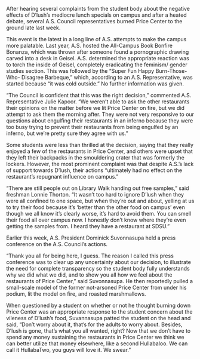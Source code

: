 After hearing several complaints from the student body about the negative effects of D’lush’s mediocre lunch specials on campus and after a heated debate, several A.S. Council representatives burned Price Center to the ground late last week.

This event is the latest in a long line of A.S. attempts to make the campus more palatable. Last year, A.S. hosted the All-Campus Book Bonfire Bonanza, which was thrown after someone found a pornographic drawing carved into a desk in Geisel. A.S. determined the appropriate reaction was to torch the inside of Geisel, completely eradicating the feminism/ gender studies section. This was followed by the “Super Fun Happy Burn-Those-Who- Disagree Barbeque,” which, according to an A.S. Representative, was started because “it was cold outside.” No further information was given.

“The Council is confident that this was the right decision,” commented A.S. Representative Julie Kapoor. “We weren’t able to ask the other restaurants their opinions on the matter before we lit Price Center on fire, but we did attempt to ask them the morning after. They were not very responsive to our questions about engulfing their restaurants in an inferno because they were too busy trying to prevent their restaurants from being engulfed by an inferno, but we’re pretty sure they agree with us.”

Some students were less than thrilled at the decision, saying that they really enjoyed a few of the restaurants in Price Center, and others were upset that they left their backpacks in the smouldering crater that was formerly the lockers. However, the most prominent complaint was that despite A.S.’s lack of support towards D’lush, their actions “ultimately had no effect on the restaurant’s repugnant influence on campus.”

“There are still people out on Library Walk handing out free samples,” said freshman Lonnie Thorton. “It wasn’t too hard to ignore D’lush when they were all confined to one space, but when they’re out and about, yelling at us to try their food because it’s ‘better than the other food on campus’ even though we all know it’s clearly worse, it’s hard to avoid them. You can smell their food all over campus now. I honestly don’t know where they’re even getting the samples from. I heard they have a restaurant at SDSU.”

Earlier this week, A.S. President Dominick Suvonnasupa held a press conference on the A.S. Council’s actions.

“Thank you all for being here, I guess. The reason I called this press conference was to clear up any uncertainty about our decision, to illustrate the need for complete transparency so the student body fully understands why we did what we did, and to show you all how we feel about the restaurants of Price Center,” said Suvonnasupa. He then reportedly pulled a small-scale model of the former not-arsoned Price Center from under his podium, lit the model on fire, and roasted marshmallows. 

When questioned by a student on whether or not he thought burning down Price Center was an appropriate response to the student concern about the vileness of D’lush’s food, Suvannasupa patted the student on the head and said, “Don’t worry about it, that’s for the adults to worry about. Besides, D’lush is gone, that’s what you all wanted, right? Now that we don’t have to spend any money sustaining the restaurants in Price Center we think we can better utilize that money elsewhere, like a second Hullabaloo. We can call it HullabaTwo, you guys will love it. We swear.” 